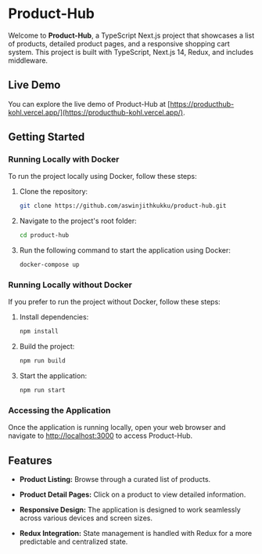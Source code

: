 # Product-Hub

Welcome to **Product-Hub**, a TypeScript Next.js project that showcases a list of products, detailed product pages, and a responsive shopping cart system. This project is built with TypeScript, Next.js 14, Redux, and includes middleware.

## Live Demo

You can explore the live demo of Product-Hub at [https://producthub-kohl.vercel.app/](https://producthub-kohl.vercel.app/).

## Getting Started

### Running Locally with Docker

To run the project locally using Docker, follow these steps:

1. Clone the repository:

    ```bash
    git clone https://github.com/aswinjithkukku/product-hub.git
    ```

2. Navigate to the project's root folder:

    ```bash
    cd product-hub
    ```

3. Run the following command to start the application using Docker:

    ```bash
    docker-compose up
    ```

### Running Locally without Docker

If you prefer to run the project without Docker, follow these steps:

1. Install dependencies:

    ```bash
    npm install
    ```

2. Build the project:

    ```bash
    npm run build
    ```

3. Start the application:

    ```bash
    npm run start
    ```

### Accessing the Application

Once the application is running locally, open your web browser and navigate to [http://localhost:3000](http://localhost:3000) to access Product-Hub.

## Features

- **Product Listing:** Browse through a curated list of products.
  
- **Product Detail Pages:** Click on a product to view detailed information.

- **Responsive Design:** The application is designed to work seamlessly across various devices and screen sizes.

- **Redux Integration:** State management is handled with Redux for a more predictable and centralized state.
